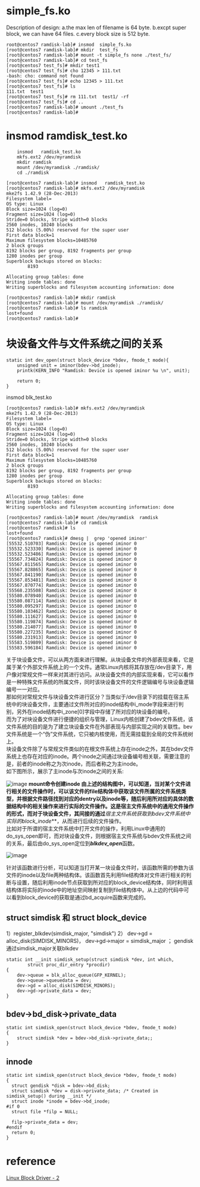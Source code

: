
# simple_fs.ko

Description of design:
  a.the max len of filename is 64 byte.
  b.excpt super block, we can have 64 files.
  c.every block size is 512 byte.

```
root@centos7 ramdisk-lab]# insmod  simple_fs.ko
[root@centos7 ramdisk-lab]# mkdir  test_fs
[root@centos7 ramdisk-lab]# mount -t simple_fs none ./test_fs/
[root@centos7 ramdisk-lab]# cd test_fs
[root@centos7 test_fs]# mkdir test1
[root@centos7 test_fs]# cho 12345 > 111.txt
-bash: cho: command not found
[root@centos7 test_fs]# echo 12345 > 111.txt
[root@centos7 test_fs]# ls
111.txt  test1
[root@centos7 test_fs]# rm 111.txt  test1/ -rf
[root@centos7 test_fs]# cd ..
[root@centos7 ramdisk-lab]# umount ./test_fs
[root@centos7 ramdisk-lab]# 
```

# insmod   ramdisk_test.ko

```
    insmod   ramdisk_test.ko
	mkfs.ext2 /dev/myramdisk
	mkdir ramdisk
	mount /dev/myramdisk ./ramdisk/
	cd ./ramdisk
```

```
[root@centos7 ramdisk-lab]# insmod   ramdisk_test.ko
[root@centos7 ramdisk-lab]# mkfs.ext2 /dev/myramdisk
mke2fs 1.42.9 (28-Dec-2013)
Filesystem label=
OS type: Linux
Block size=1024 (log=0)
Fragment size=1024 (log=0)
Stride=0 blocks, Stripe width=0 blocks
2560 inodes, 10240 blocks
512 blocks (5.00%) reserved for the super user
First data block=1
Maximum filesystem blocks=10485760
2 block groups
8192 blocks per group, 8192 fragments per group
1280 inodes per group
Superblock backups stored on blocks: 
        8193

Allocating group tables: done                            
Writing inode tables: done                            
Writing superblocks and filesystem accounting information: done

[root@centos7 ramdisk-lab]# mkdir ramdisk
[root@centos7 ramdisk-lab]# mount /dev/myramdisk ./ramdisk/
[root@centos7 ramdisk-lab]# ls ramdisk
lost+found
[root@centos7 ramdisk-lab]# 
```

# 块设备文件与文件系统之间的关系

```
static int dev_open(struct block_device *bdev, fmode_t mode){
    unsigned unit = iminor(bdev->bd_inode);
    printk(KERN_INFO "Ramdisk: Device is opened iminor %u \n", unit);

    return 0;
}
```
  insmod  blk_test.ko 
```
[root@centos7 ramdisk-lab]# mkfs.ext2 /dev/myramdisk
mke2fs 1.42.9 (28-Dec-2013)
Filesystem label=
OS type: Linux
Block size=1024 (log=0)
Fragment size=1024 (log=0)
Stride=0 blocks, Stripe width=0 blocks
2560 inodes, 10240 blocks
512 blocks (5.00%) reserved for the super user
First data block=1
Maximum filesystem blocks=10485760
2 block groups
8192 blocks per group, 8192 fragments per group
1280 inodes per group
Superblock backups stored on blocks: 
        8193

Allocating group tables: done                            
Writing inode tables: done                            
Writing superblocks and filesystem accounting information: done

[root@centos7 ramdisk-lab]# mount /dev/myramdisk  ramdisk
[root@centos7 ramdisk-lab]# cd ramdisk
[root@centos7 ramdisk]# ls
lost+found
[root@centos7 ramdisk]# dmesg |  grep 'opened iminor'
[55532.510703] Ramdisk: Device is opened iminor 0 
[55532.523330] Ramdisk: Device is opened iminor 0 
[55532.523486] Ramdisk: Device is opened iminor 0 
[55567.734824] Ramdisk: Device is opened iminor 0 
[55567.811565] Ramdisk: Device is opened iminor 0 
[55567.828865] Ramdisk: Device is opened iminor 0 
[55567.841190] Ramdisk: Device is opened iminor 0 
[55567.853481] Ramdisk: Device is opened iminor 0 
[55567.870774] Ramdisk: Device is opened iminor 0 
[55568.235508] Ramdisk: Device is opened iminor 0 
[55580.078940] Ramdisk: Device is opened iminor 0 
[55580.087114] Ramdisk: Device is opened iminor 0 
[55580.095297] Ramdisk: Device is opened iminor 0 
[55580.103462] Ramdisk: Device is opened iminor 0 
[55580.111627] Ramdisk: Device is opened iminor 0 
[55580.119874] Ramdisk: Device is opened iminor 0 
[55580.214077] Ramdisk: Device is opened iminor 0 
[55580.227235] Ramdisk: Device is opened iminor 0 
[55580.231913] Ramdisk: Device is opened iminor 0 
[55583.519809] Ramdisk: Device is opened iminor 0 
[55583.596184] Ramdisk: Device is opened iminor 0 
```

关于块设备文件，可以从两方面来进行理解。从块设备文件的外部表现来看，它是属于某个外部文件系统上的一个文件。通常Linux内核将其存放在/dev目录下，用户像对常规文件一样来对其进行访问。从块设备文件的内部实现来看，它可以看作是一种特殊文件系统的所属文件，同时该块设备文件的文件逻辑编号与块设备逻辑编号一一对应。  
那如何对常规文件与块设备文件进行区分？当类似于/dev目录下的挂载在宿主系统中的块设备文件，主要通过文件所对应的inode结构中i_mode字段来进行判别，另外在inode结构中i_zone[0]字段中存储了所对应的块设备的编号。   
而为了对块设备文件进行便捷的组织与管理，Linux内核创建了bdev文件系统，该文件系统的目的是为了建立块设备文件在外部表现与内部实现之间的关联性。bev文件系统是一个“伪”文件系统，它只被内核使用，而无需挂载到全局的文件系统树上。   
    块设备文件除了与常规文件类似的在根文件系统上存在inode之外，其在bdev文件系统上也存在对应的inode。两个inode之间通过块设备编号相关联，需要注意的是，前者的inode称之为次inode，而后者称之为主inode。  
如下图所示，展示了主inode与次inode之间的关系:  

 ![image](../pic/inode2.png)
                ****mount命令创建inode**
 由上述的结构图中，可以知道，当对某个文件进行相关的文件操作时，可以该文件的file结构体中获取该文件所属的文件系统类型，并根据文件路径找到对应的dentry以及inode等，随后利用所对应的具体的数据结构中的相关操作来进行实际的文件操作。这是宿主文件系统中的通用文件操作的形式，而对于块设备文件，其间接的通过***宿主文件系统获取到bdev文件系统中实际的block_inode***，从而进行后续的文件操作。  
比如对于所谓的宿主文件系统中打开文件的操作，利用Linux中通用的do_sys_open即可，而对块设备文件，则根据宿主文件系统与bdev文件系统之间的关系，最后由do_sys_open定位到***blkdev_open***函数。  

 ![image](../pic/inode3.png)

针对该函数进行分析，可以知道当打开某一块设备文件时，该函数所需的参数为该文件的inode以及file两种结构体。该函数首先利用file结构体对文件进行相关的判断与设置，随后利用inode节点获取到所对应的block_device结构体，同时利用该结构体将实际的inode中的地址空间映射复制到file结构体中。从上边的代码中可以看到block_device的获取是通过bd_acquire函数来完成的。


##  struct simdisk 和 struct block_device

1）register_blkdev(simdisk_major, "simdisk")
2） dev->gd = alloc_disk(SIMDISK_MINORS)， dev->gd->major = simdisk_major ； gendisk通过simdisk_major关联blkdev
```
static int __init simdisk_setup(struct simdisk *dev, int which,
		struct proc_dir_entry *procdir)
{
    dev->queue = blk_alloc_queue(GFP_KERNEL);
	dev->queue->queuedata = dev;
    dev->gd = alloc_disk(SIMDISK_MINORS);
	dev->gd->private_data = dev; 
}
```
## bdev->bd_disk->private_data

```
static int simdisk_open(struct block_device *bdev, fmode_t mode)
{
	struct simdisk *dev = bdev->bd_disk->private_data;;
}
```


## innode

```
static int simdisk_open(struct block_device *bdev, fmode_t mode)
{
  struct gendisk *disk = bdev->bd_disk;
  struct simdisk *dev = disk->private_data;	/* Created in simdisk_setup() during __init */
  struct inode *inode = bdev->bd_inode;
#if 0
  struct file *filp = NULL;

  filp->private_data = dev;
#endif
  return 0;
}
```
 

# reference

[Linux Block Driver - 2](http://oliveryang.net/2016/07/linux-block-driver-basic-2/)